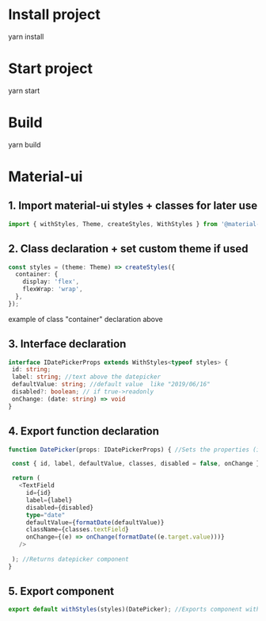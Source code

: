 # Install project
yarn install

# Start project 
yarn start

# Build
yarn build

# Material-ui
## 1. Import material-ui styles + classes for later use
```typescript
import { withStyles, Theme, createStyles, WithStyles } from '@material-ui/core/styles';
```
## 2. Class declaration + set custom theme if used
```typescript
const styles = (theme: Theme) => createStyles({
  container: {
    display: 'flex',
    flexWrap: 'wrap',        
  },
});
```

 example of class "container" declaration above
 ## 3. Interface declaration
 ```typescript
 interface IDatePickerProps extends WithStyles<typeof styles> {
  id: string;  
  label: string; //text above the datepicker
  defaultValue: string; //default value  like "2019/06/16"
  disabled?: boolean; // if true->readonly
  onChange: (date: string) => void
}
```
## 4. Export function declaration
 ```typescript
function DatePicker(props: IDatePickerProps) { //Sets the properties (interface)

  const { id, label, defaultValue, classes, disabled = false, onChange } = props; //Declares inner variables + returns properties values to newly declared variables

  return (
    <TextField
      id={id}
      label={label}
      disabled={disabled}
      type="date"
      defaultValue={formatDate(defaultValue)}
      className={classes.textField}
      onChange={(e) => onChange(formatDate((e.target.value)))}
    />
  
  ); //Returns datepicker component
}
```
## 5. Export component
```typescript
export default withStyles(styles)(DatePicker); //Exports component with styles declared above
```